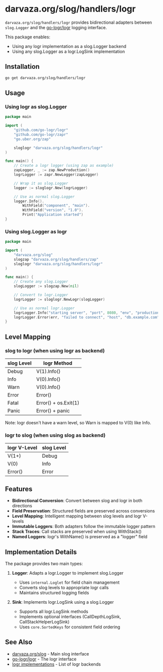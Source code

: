# darvaza.org/slog/handlers/logr

`darvaza.org/slog/handlers/logr` provides bidirectional adapters between
`slog.Logger` and the [go-logr/logr][logr-github] logging interface.

This package enables:

- Using any logr implementation as a slog.Logger backend
- Using any slog.Logger as a logr.LogSink implementation

## Installation

```bash
go get darvaza.org/slog/handlers/logr
```

## Usage

### Using logr as slog.Logger

```go
package main

import (
    "github.com/go-logr/logr"
    "github.com/go-logr/zapr"
    "go.uber.org/zap"

    sloglogr "darvaza.org/slog/handlers/logr"
)

func main() {
    // Create a logr logger (using zap as example)
    zapLogger, _ := zap.NewProduction()
    logrLogger := zapr.NewLogger(zapLogger)

    // Wrap it as slog.Logger
    logger := sloglogr.New(logrLogger)

    // Use as normal slog.Logger
    logger.Info().
        WithField("component", "main").
        WithField("version", "1.0").
        Print("Application started")
}
```

### Using slog.Logger as logr

```go
package main

import (
    "darvaza.org/slog"
    slogzap "darvaza.org/slog/handlers/zap"
    sloglogr "darvaza.org/slog/handlers/logr"
)

func main() {
    // Create any slog.Logger
    slogLogger := slogzap.New(nil)

    // Convert to logr.Logger
    logrLogger := sloglogr.NewLogr(slogLogger)

    // Use as normal logr.Logger
    logrLogger.Info("starting server", "port", 8080, "env", "production")
    logrLogger.Error(err, "failed to connect", "host", "db.example.com")
}
```

## Level Mapping

### slog to logr (when using logr as backend)

| slog Level | logr Method |
|------------|-------------|
| Debug      | V(1).Info() |
| Info       | V(0).Info() |
| Warn       | V(0).Info() |
| Error      | Error()     |
| Fatal      | Error() + os.Exit(1) |
| Panic      | Error() + panic |

Note: logr doesn't have a warn level, so Warn is mapped to V(0) like Info.

### logr to slog (when using slog as backend)

| logr V-Level | slog Level |
|--------------|------------|
| V(1+)        | Debug      |
| V(0)         | Info       |
| Error()      | Error      |

## Features

- **Bidirectional Conversion**: Convert between slog and logr in both directions
- **Field Preservation**: Structured fields are preserved across conversions
- **Level Mapping**: Intelligent mapping between slog levels and logr V-levels
- **Immutable Loggers**: Both adapters follow the immutable logger pattern
- **Stack Traces**: Call stacks are preserved when using WithStack()
- **Named Loggers**: logr's WithName() is preserved as a "logger" field

## Implementation Details

The package provides two main types:

1. **Logger**: Adapts a logr.Logger to implement slog.Logger
   - Uses `internal.Loglet` for field chain management
   - Converts slog levels to appropriate logr calls
   - Maintains structured logging fields

2. **Sink**: Implements logr.LogSink using a slog.Logger
   - Supports all logr.LogSink methods
   - Implements optional interfaces (CallDepthLogSink, CallStackHelperLogSink)
   - Uses `core.SortedKeys` for consistent field ordering

## See Also

- [darvaza.org/slog][slog-pkg] - Main slog interface
- [go-logr/logr][logr-github] - The logr interface
- [logr implementations][logr-impl] - List of logr backends

[slog-pkg]: https://pkg.go.dev/darvaza.org/slog
[logr-github]: https://github.com/go-logr/logr
[logr-impl]: https://github.com/go-logr/logr#implementations

